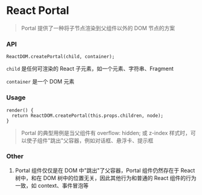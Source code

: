 # React Portal

> Portal 提供了一种将子节点渲染到父组件以外的 DOM 节点的方案

### API

``` react
ReactDOM.createPortal(child, container);
```

`child` 是任何可渲染的 React 子元素，如一个元素、字符串、Fragment

`container` 是一个 DOM 元素



### Usage

```react
render() {
  return ReactDOM.createPortal(this.props.children, node);
}
```



> Portal 的典型用例是当父组件有 overflow: hidden; 或 z-index 样式时，可以使子组件"跳出"父容器，例如对话框、悬浮卡、提示框



### Other

1. Portal 组件仅仅是在 DOM 中"跳出"了父容器，Portal 组件仍然存在于 React 树中，和在 DOM 树中的位置无关，因此其他行为和普通的 React 组件的行为一致，如 context、事件冒泡等

